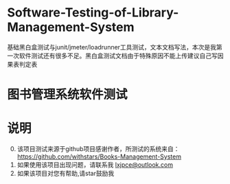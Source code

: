 # Software-Testing-of-Library-Management-System
基础黑白盒测试与junit/jmeter/loadrunner工具测试，文本文档写法，本次是我第一次软件测试还有很多不足。黑白盒测试文档由于特殊原因不能上传建议自己写因果表判定表
# 图书管理系统软件测试

# 说明<br/>
0. 该项目测试来源于github项目感谢作者，所测试的系统来自：https://github.com/withstars/Books-Management-System
1. 如果使用该项目出现问题，请联系我 lxjpce@outlook.com
2. 如果该项目对您有帮助,请star鼓励我
